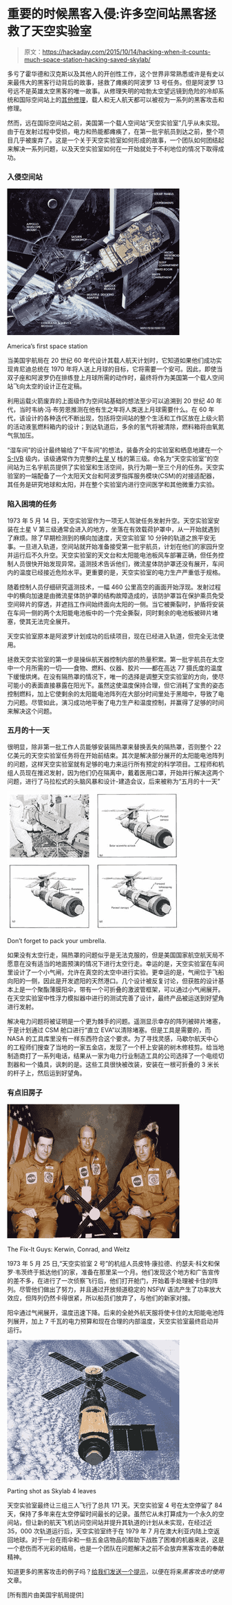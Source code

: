 # 重要的时候黑客入侵:许多空间站黑客拯救了天空实验室

> 原文：<https://hackaday.com/2015/10/14/hacking-when-it-counts-much-space-station-hacking-saved-skylab/>

多亏了霍华德和汉克斯以及其他人的开创性工作，这个世界非常熟悉或许是有史以来最伟大的黑客行动背后的故事，拯救了瘫痪的阿波罗 13 号任务。但是阿波罗 13 号远不是英雄太空黑客的唯一故事。从修理失明的哈勃太空望远镜到危险的冷却系统和国际空间站上的[其他修理](http://hackaday.com/2014/01/17/the-pioneering-lifestyle-in-low-earth-orbit/)，载人和无人航天都可以被视为一系列的黑客攻击和修理。

然而，远在国际空间站之前，美国第一个载人空间站“天空实验室”几乎从未实现。由于在发射过程中受损，电力和热能都瘫痪了，在第一批宇航员到达之前，整个项目几乎被废弃了。这是一个关于天空实验室如何形成的故事，一个团队如何团结起来解决一系列问题，以及天空实验室如何在一开始就处于不利地位的情况下取得成功。

### 入侵空间站

[![Skylab_illustration](img/ef498e64dc7be4ac740d329fa6702b4a.png)](https://hackaday.com/wp-content/uploads/2015/10/skylab_illustration.jpg)

America’s first space station

当美国宇航局在 20 世纪 60 年代设计其载人航天计划时，它知道如果他们成功实现肯尼迪总统在 1970 年将人送上月球的目标，它将需要一个安可。因此，即使当双子座和阿波罗仍在排练登上月球所需的动作时，最终将作为美国第一个载人空间站飞向太空的设计正在定稿。

利用运载火箭废弃的上面级作为空间站基础的想法至少可以追溯到 20 世纪 40 年代，当时韦纳·冯·布劳恩推测在他有生之年将人类送上月球需要什么。在 60 年代，该设计的各种迭代不断出现，包括将空间站的整个生活和工作区放在上级火箭的活动液氢燃料箱内的设计；到达轨道后，多余的氢气将被清除，燃料箱将由氧氮气氛加压。

“湿车间”的设计最终输给了“干车间”的想法，装备齐全的实验室和栖息地建在一个 [S-IVB](https://en.wikipedia.org/wiki/S-IVB) 级内，该级通常作为完整的[土星 V](https://en.wikipedia.org/wiki/Saturn_V) 栈的第三级。命名为“天空实验室”的空间站为三名宇航员提供了实验室和生活空间，执行为期一至三个月的任务。天空实验室的一端配备了一个太阳天文台和阿波罗指挥服务模块(CSM)的对接适配器，其任务是研究地球和太阳，并在整个实验室内进行空间医学和其他微重力实验。

### 陷入困境的任务

1973 年 5 月 14 日，天空实验室作为一项无人驾驶任务发射升空。天空实验室安装在土星 V 第三级通常会进入的地方，坐落在有效载荷护罩中，从一开始就遇到了麻烦。除了早期检测到的横向加速度，天空实验室 10 分钟的轨道之旅平安无事。一旦进入轨道，空间站就开始准备接受第一批宇航员，计划在他们的家园升空并运行后不久升空。天空实验室的天文台和太阳能电池板风车部署正确，但任务控制人员很快开始发现异常。遥测技术告诉他们，微流星体防护罩还没有展开，车间内的温度已经接近危险水平。更重要的是，天空实验室的电力生产严重低于规格。

随着控制人员仔细研究遥测技术，一幅 460 公里高空的画面开始浮现。发射过程中的横向加速是由微流星体防护罩的结构故障造成的，该防护罩旨在保护乘员免受空间碎片的穿透，并遮挡工作间始终面向太阳的一侧。当它被撕裂时，护盾将安装在车间一侧的两个太阳能电池板中的一个完全撕裂，同时剩余的电池板被碎片堵塞，使其无法完全展开。

天空实验室原本是阿波罗计划成功的后续项目，现在已经进入轨道，但完全无法使用。

拯救天空实验室的第一步是操纵航天器控制内部的热量积累。第一批宇航员在太空中一个月所需的一切——食物、燃料、仪器、胶片——都在高达 77 摄氏度的温度下缓慢烘烤。在没有隔热罩的情况下，唯一的选择是调整天空实验室的方向，使尽可能小的表面直接暴露在阳光下。虽然这使温度保持合理，但它消耗了宝贵的姿态控制燃料，加上它使剩余的太阳能电池阵列在大部分时间里处于黑暗中，导致了电力问题。尽管如此，演习成功地平衡了电力生产和温度控制，并赢得了足够的时间来解决这个问题。

### 五月的十一天

很明显，除非第一批工作人员能够安装隔热罩来替换丢失的隔热罩，否则整个 22 亿美元的天空实验室任务将在开始前结束。其次是解决部分展开的太阳能电池阵列的问题，这样天空实验室就有足够的电力来运行所有预定的科学项目。工程师和机组人员现在推迟发射，因为他们仍在隔离中，戴着医用口罩，开始并行解决这两个问题，进行了马拉松式的头脑风暴和设计-建造会议，后来被称为“五月的十一天”

[![p72](img/0f8604cdedd9eebb535627620d83ac5f.png)](https://hackaday.com/wp-content/uploads/2015/10/p72.jpg)

Don’t forget to pack your umbrella.

如果没有太空行走，隔热罩的问题似乎是无法克服的，但是美国国家航空航天局不愿意在没有适当的地面预演的情况下进行太空行走。幸运的是，天空实验室在车间里设计了一个小气闸，允许在真空的太空中进行实验。更幸运的是，气闸位于飞船向阳的一侧，因此是开发遮阳的天然港口。几个设计被反复讨论，但获胜的设计基本上是一个聚酯薄膜阳伞，带有一个可折叠的激波管框架，可以通过小气闸展开。在天空实验室中性浮力模拟器中进行的测试完善了设计，最终产品被运送到好望角进行发射。

解决电力问题将被证明是一个更为棘手的问题。遥测显示幸存的阵列被碎片堵塞，于是计划通过 CSM 舱口进行“直立 EVA”以清除堵塞。但是工具是需要的，而 NASA 的工具库里没有一样东西符合这个要求。为了寻找灵感，马歇尔航天中心的工程师们搜查了当地的一家五金店，发现了一个杆上安装的树木修枝剪。给当地制造商打了一系列电话，结果从一家为电力行业制造工具的公司选择了一个电缆切割器和一个撬具，讽刺的是。这些工具很快被改装，安装在一根可折叠的 3 米长的杆子上，然后运到好望角。

### 有点旧房子

[![Skylab_2_crew](img/d7e14c40bd1d006d8793445309b790de.png)](https://hackaday.com/wp-content/uploads/2015/10/skylab_2_crew.jpg)

The Fix-It Guys: Kerwin, Conrad, and Weitz

1973 年 5 月 25 日,“天空实验室 2 号”的机组人员皮特·康拉德、约瑟夫·科文和保罗·韦茨终于抵达他们的家，准备在那里呆一个月。他们发现这个地方和广告宣传的差不多，在进行了一次侦察飞行后，他们打开舱门，开始着手处理被卡住的阵列。尽管他们做出了努力，并且通过开放频道稳定的 NSFW 语流产生了功率放大效应，但阵列仍然卡得很紧，所以船员们放弃了，与他们的新家对接。

阳伞通过气闸展开，温度迅速下降。后来的全舱外航天服将使卡住的太阳能电池阵列展开，加上 7 千瓦的电力预算和现在合理的内部温度，天空实验室最终启动并运行。

[![1024px-Skylab_(SL-4)](img/050ecd0b6530fbaa3f505883a994d290.png)](https://hackaday.com/wp-content/uploads/2015/10/1024px-skylab_sl-4.jpg)

Parting shot as Skylab 4 leaves

天空实验室最终让三组三人飞行了总共 171 天。天空实验室 4 号在太空停留了 84 天，保持了多年来在太空停留时间最长的记录。虽然它从未打算成为一个永久的空间站，但让新的航天飞机访问空间站并提升其轨道的计划从未实现，在经过近 35，000 次轨道运行后，天空实验室终于在 1979 年 7 月在澳大利亚内陆上空返回地球。对于一台在雨伞和一些五金店物品的帮助下战胜了困难的机器来说，这是一个悲伤而不光彩的结局，也是一个团队在问题解决之前不会放弃黑客攻击的奉献精神。

知道更多的黑客攻击的例子吗？[给我们发送一个提示](mailto:tips@hackaday.com?Subject=[When%20It%20Counts])，以便在将来*黑客攻击时使用*文章。

[所有图片由美国宇航局提供]